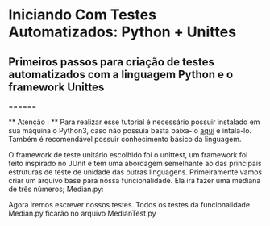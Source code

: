 # Iniciando Com Testes Automatizados: Python + Unittes

## Primeiros passos para criação de testes automatizados com a linguagem Python e o framework Unittes

======

** Atenção : ** Para realizar esse tutorial é necessário possuir instalado em sua máquina o Python3, caso não possuia basta baixa-lo [aqui](https://www.python.org/downloads/) e intala-lo. Também é recomendável possuir conhecimento básico da linguagem.

O framework de teste unitário escolhido foi o unittest, um framework foi feito inspirado no JUnit e tem uma abordagem semelhante ao das principais estruturas de teste de unidade das outras linguagens.
Primeiramente vamos criar um arquivo base para nossa funcionalidade. Ela ira fazer uma mediana de três números;
Median.py:

Agora iremos escrever nossos testes. Todos os testes da funcionalidade Median.py ficarão no arquivo MedianTest.py